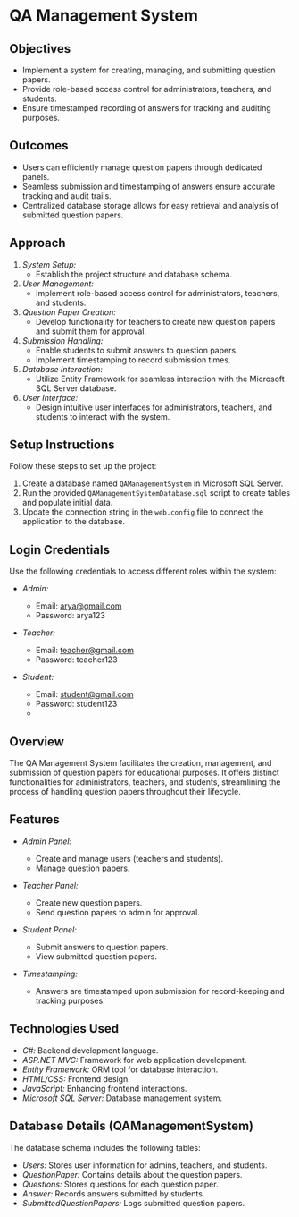 # QA Management System

## Objectives

- Implement a system for creating, managing, and submitting question papers.
- Provide role-based access control for administrators, teachers, and students.
- Ensure timestamped recording of answers for tracking and auditing purposes.

## Outcomes

- Users can efficiently manage question papers through dedicated panels.
- Seamless submission and timestamping of answers ensure accurate tracking and audit trails.
- Centralized database storage allows for easy retrieval and analysis of submitted question papers.

## Approach

1. *System Setup:* 
   - Establish the project structure and database schema.
2. *User Management:*
   - Implement role-based access control for administrators, teachers, and students.
3. *Question Paper Creation:*
   - Develop functionality for teachers to create new question papers and submit them for approval.
4. *Submission Handling:*
   - Enable students to submit answers to question papers.
   - Implement timestamping to record submission times.
5. *Database Interaction:*
   - Utilize Entity Framework for seamless interaction with the Microsoft SQL Server database.
6. *User Interface:*
   - Design intuitive user interfaces for administrators, teachers, and students to interact with the system.

## Setup Instructions

Follow these steps to set up the project:

1. Create a database named `QAManagementSystem` in Microsoft SQL Server.
2. Run the provided `QAManagementSystemDatabase.sql` script to create tables and populate initial data.
3. Update the connection string in the `web.config` file to connect the application to the database.

## Login Credentials

Use the following credentials to access different roles within the system:

- *Admin:*
  - Email: arya@gmail.com
  - Password: arya123

- *Teacher:*
  - Email: teacher@gmail.com
  - Password: teacher123

- *Student:*
  - Email: student@gmail.com
  - Password: student123
  - 
## Overview

The QA Management System facilitates the creation, management, and submission of question papers for educational purposes. It offers distinct functionalities for administrators, teachers, and students, streamlining the process of handling question papers throughout their lifecycle.

## Features

- *Admin Panel:*
  - Create and manage users (teachers and students).
  - Manage question papers.

- *Teacher Panel:*
  - Create new question papers.
  - Send question papers to admin for approval.

- *Student Panel:*
  - Submit answers to question papers.
  - View submitted question papers.

- *Timestamping:*
  - Answers are timestamped upon submission for record-keeping and tracking purposes.

## Technologies Used

- *C#:* Backend development language.
- *ASP.NET MVC:* Framework for web application development.
- *Entity Framework:* ORM tool for database interaction.
- *HTML/CSS:* Frontend design.
- *JavaScript:* Enhancing frontend interactions.
- *Microsoft SQL Server:* Database management system.

## Database Details (QAManagementSystem)

The database schema includes the following tables:

- *Users:* Stores user information for admins, teachers, and students.
- *QuestionPaper:* Contains details about the question papers.
- *Questions:* Stores questions for each question paper.
- *Answer:* Records answers submitted by students.
- *SubmittedQuestionPapers:* Logs submitted question papers.
